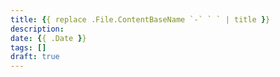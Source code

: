 ```yaml
---
title: {{ replace .File.ContentBaseName `-` ` ` | title }}
description:
date: {{ .Date }}
tags: []
draft: true
---
```


